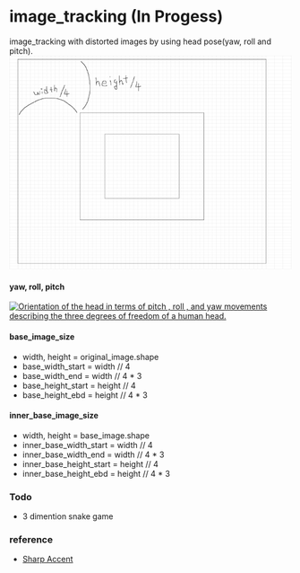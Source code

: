 # image_tracking (In Progess)

image_tracking with distorted images by using head pose(yaw, roll and pitch). <br>
![](./images/img.png)

#### yaw, roll, pitch

<a href="https://www.researchgate.net/figure/Orientation-of-the-head-in-terms-of-pitch-roll-and-yaw-movements-describing-the-three_fig1_279291928"><img src="https://www.researchgate.net/profile/Tsang_Ing_Ren/publication/279291928/figure/fig1/AS:292533185462272@1446756754388/Orientation-of-the-head-in-terms-of-pitch-roll-and-yaw-movements-describing-the-three.png" alt="Orientation of the head in terms of pitch , roll , and yaw movements describing the three degrees of freedom of a human head."/></a>

#### base_image_size
+ width, height = original_image.shape
+ base_width_start = width // 4
+ base_width_end = width // 4 * 3
+ base_height_start = height // 4
+ base_height_ebd = height // 4 * 3

#### inner_base_image_size
+ width, height = base_image.shape
+ inner_base_width_start = width // 4
+ inner_base_width_end = width // 4 * 3
+ inner_base_height_start = height // 4
+ inner_base_height_ebd = height // 4 * 3

### Todo
+ 3 dimention snake game

### reference

+ [Sharp Accent](https://www.youtube.com/channel/UCq9_1E5HE4c_xmhzD3r7VMw)
